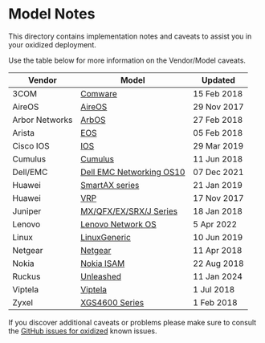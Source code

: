 # Model Notes

This directory contains implementation notes and caveats to assist you in your oxidized deployment.

Use the table below for more information on the Vendor/Model caveats.

Vendor          | Model           |Updated
----------------|-----------------|----------------
3COM|[Comware](Comware.md)|15 Feb 2018
AireOS|[AireOS](AireOS.md)|29 Nov 2017
Arbor Networks|[ArbOS](ArbOS.md)|27 Feb 2018
Arista|[EOS](EOS.md)|05 Feb 2018
Cisco IOS|[IOS](IOS.md)|29 Mar 2019
Cumulus|[Cumulus](Cumulus.md)|11 Jun 2018
Dell/EMC|[Dell EMC Networking OS10](OS10.md)|07 Dec 2021
Huawei|[SmartAX series](SmartAX-Huawei.md)|21 Jan 2019
Huawei|[VRP](VRP-Huawei.md)|17 Nov 2017
Juniper|[MX/QFX/EX/SRX/J Series](JunOS.md)|18 Jan 2018
Lenovo|[Lenovo Network OS](LenovoNOS.md)|5 Apr 2022
Linux|[LinuxGeneric](LinuxGeneric.md)|10 Jun 2019
Netgear|[Netgear](Netgear.md)|11 Apr 2018
Nokia|[Nokia ISAM](Nokia.md)|22 Aug 2018
Ruckus|[Unleashed](Unleashed.md)|11 Jan 2024
Viptela|[Viptela](Viptela.md)|1 Jul 2018
Zyxel|[XGS4600 Series](XGS4600-Zyxel.md)|1 Feb 2018

If you discover additional caveats or problems please make sure to consult the [GitHub issues for oxidized](https://github.com/ytti/oxidized/issues) known issues.